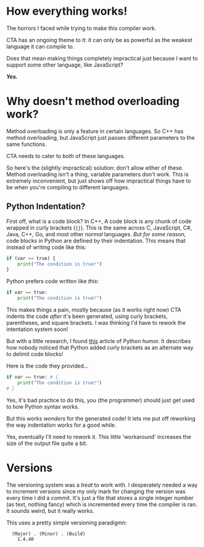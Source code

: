 
# How everything works!

The horrors I faced while trying to make this compiler work.

CTA has an ongoing theme to it: it can only be as powerful as the weakest language it can compile to.

Does that mean making things completely impractical just because I want to support some other language, like JavaScript?

***Yes.***

# Why doesn't method overloading work?

Method overloading is only a feature in certain languages. So C++ has method overloading, but JavaScript just passes different parameters to the same functions.

CTA needs to cater to _both_ of these languages.

So here's the (slightly impractical) solution: don't allow either of these. Method overloading isn't a thing, variable parameters don't work. This is extremely inconvenient, but just shows off how impractical things have to be when you're compiling to different languages.

## Python Indentation?

First off, what is a code block? In C++, A code block is any chunk of code wrapped in curly brackets (`{}`). This is the same across C, JavaScript, C#, Java, C++, Go, and most other _normal_ languages. _But for some reason,_ code blocks in Python are defined by their indentation. This means that instead of writing code like this:

```py
if (var == true) {
    print("The condition is true!")
}
```
Python prefers code written like _this_:
```py
if var == true:
    print("The condition is true!")
```
This makes things a pain, mostly because (as it works right now) CTA indents the code _after_ it's been generated, using curly brackets, parentheses, and square brackets. I was thinking I'd have to rework the intentation system soon!

But with a little research, I found [this](https://www.python.org/doc/humor/#python-block-delimited-notation-parsing-explained) article of Python humor. It describes how nobody noticed that Python added curly brackets as an alternate way to delimit code blocks!

Here is the code they provided...
```py
if var == true: # {
    print("The condition is true!")
# }
```
Yes, it's bad practice to do this, you (the programmer) should just get used to how Python syntax works.

But this works _wonders_ for the generated code! It lets me put off reworking the way indentation works for a good while.

Yes, eventually I'll need to rework it. This little 'workaround' increases the size of the output file quite a bit.

# Versions

The versioning system was a _treat_ to work with. I desperately needed a way to increment versions since my only mark for changing the version was every time I did a commit. It's just a file that stores a single integer number (as text, nothing fancy) which is incremented every time the compiler is ran. It sounds weird, but it really works.

This uses a pretty simple versioning paradigmn:
```
  (Major) . (Minor) . (Build)
    1.4.40
```
